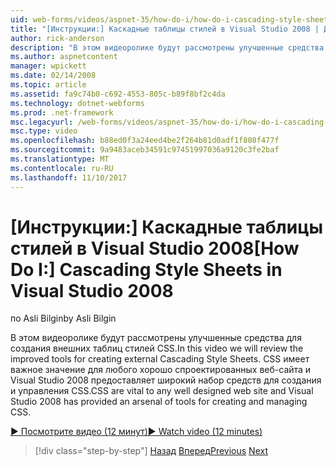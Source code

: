 ```yaml
---
uid: web-forms/videos/aspnet-35/how-do-i/how-do-i-cascading-style-sheets-in-visual-studio-2008
title: "[Инструкции:] Каскадные таблицы стилей в Visual Studio 2008 | Документы Microsoft"
author: rick-anderson
description: "В этом видеоролике будут рассмотрены улучшенные средства для создания внешних таблиц стилей CSS. CSS имеет важное значение для любой хорошо спроектированных веб-сайта и 2 для Visual Studio..."
ms.author: aspnetcontent
manager: wpickett
ms.date: 02/14/2008
ms.topic: article
ms.assetid: fa9c74b0-c692-4553-805c-b89f8bf2c4da
ms.technology: dotnet-webforms
ms.prod: .net-framework
msc.legacyurl: /web-forms/videos/aspnet-35/how-do-i/how-do-i-cascading-style-sheets-in-visual-studio-2008
msc.type: video
ms.openlocfilehash: b88ed0f3a24eed4be2f264b81d0adf1f808f477f
ms.sourcegitcommit: 9a9483aceb34591c97451997036a9120c3fe2baf
ms.translationtype: MT
ms.contentlocale: ru-RU
ms.lasthandoff: 11/10/2017
---
```

<a name="how-do-i-cascading-style-sheets-in-visual-studio-2008"></a><span data-ttu-id="5de4f-104">[Инструкции:] Каскадные таблицы стилей в Visual Studio 2008</span><span class="sxs-lookup"><span data-stu-id="5de4f-104">[How Do I:] Cascading Style Sheets in Visual Studio 2008</span></span>
====================
<span data-ttu-id="5de4f-105">по Asli Bilgin</span><span class="sxs-lookup"><span data-stu-id="5de4f-105">by Asli Bilgin</span></span>

<span data-ttu-id="5de4f-106">В этом видеоролике будут рассмотрены улучшенные средства для создания внешних таблиц стилей CSS.</span><span class="sxs-lookup"><span data-stu-id="5de4f-106">In this video we will review the improved tools for creating external Cascading Style Sheets.</span></span> <span data-ttu-id="5de4f-107">CSS имеет важное значение для любого хорошо спроектированных веб-сайта и Visual Studio 2008 предоставляет широкий набор средств для создания и управления CSS.</span><span class="sxs-lookup"><span data-stu-id="5de4f-107">CSS are vital to any well designed web site and Visual Studio 2008 has provided an arsenal of tools for creating and managing CSS.</span></span>

[<span data-ttu-id="5de4f-108">&#9654; Посмотрите видео (12 минут)</span><span class="sxs-lookup"><span data-stu-id="5de4f-108">&#9654; Watch video (12 minutes)</span></span>](https://channel9.msdn.com/Blogs/ASP-NET-Site-Videos/how-do-i-cascading-style-sheets-in-visual-studio-2008)

>[!div class="step-by-step"]
<span data-ttu-id="5de4f-109">[Назад](how-do-i-create-nested-master-page-in-visual-studio-2008.md)
[Вперед](how-do-i-working-with-visual-studio-2008-net-framework.md)</span><span class="sxs-lookup"><span data-stu-id="5de4f-109">[Previous](how-do-i-create-nested-master-page-in-visual-studio-2008.md)
[Next](how-do-i-working-with-visual-studio-2008-net-framework.md)</span></span>
